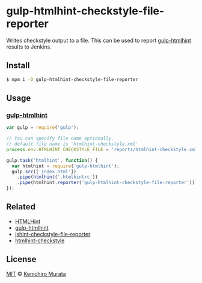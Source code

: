 # gulp-htmlhint-checkstyle-file-reporter
Writes checkstyle output to a file. This can be used to report [gulp-htmlhint](https://www.npmjs.com/package/gulp-htmlhint) results to Jenkins.

## Install

```bash
$ npm i -D gulp-htmlhint-checkstyle-file-reporter
```
## Usage

### [gulp-htmlhint](https://www.npmjs.com/package/gulp-htmlhint)

```javascript
var gulp = require('gulp');

// You can specify file name optionally,
// default file name is 'htmlhint-checkstyle.xml'
process.env.HTMLHINT_CHECKSTYLE_FILE = 'reports/htmlhint-checkstyle.xml'

gulp.task('htmlhint', function() {
  var htmlhint = require('gulp-htmlhint');
  gulp.src(['index.html'])
    .pipe(htmlhint('.htmlhintrc'))
    .pipe(htmlhint.reporter('gulp-htmlhint-checkstyle-file-reporter'));
});
```

## Related

*   [HTMLHint](https://github.com/yaniswang/HTMLHint)
*   [gulp-htmlhint](https://github.com/bezoerb/gulp-htmlhint)
*   [jshint-checkstyle-file-reporter](https://github.com/mila-labs/jshint-checkstyle-file-reporter)
*   [htmlhint-checkstyle](https://github.com/satoru-matsumoto/htmlhint-checkstyle)

## License

[MIT](https://github.com/muraken720/gulp-htmlhint-checkstyle-file-reporter/blob/master/LICENSE) © [Kenichiro Murata](https://github.com/muraken720)
